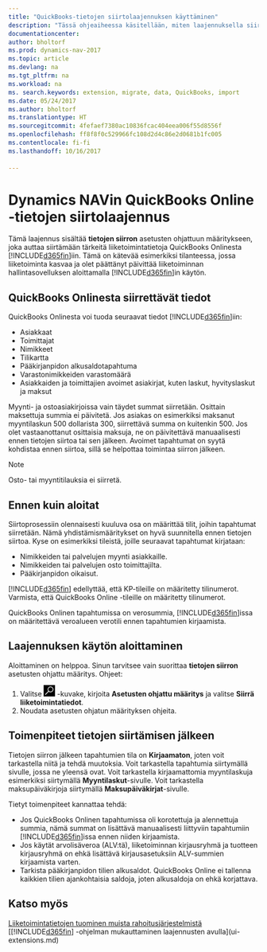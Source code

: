 ```yaml
---
title: "QuickBooks-tietojen siirtolaajennuksen käyttäminen"
description: "Tässä ohjeaiheessa käsitellään, miten laajennuksella siirretään asiakkaita, toimittajia, nimikkeitä ja tilejä QuickBooks Onlinesta Dynamics NAViin."
documentationcenter: 
author: bholtorf
ms.prod: dynamics-nav-2017
ms.topic: article
ms.devlang: na
ms.tgt_pltfrm: na
ms.workload: na
ms. search.keywords: extension, migrate, data, QuickBooks, import
ms.date: 05/24/2017
ms.author: bholtorf
ms.translationtype: HT
ms.sourcegitcommit: 4fefaef7380ac10836fcac404eea006f55d8556f
ms.openlocfilehash: ff8f8f0c529966fc108d2d4c86e2d0681b1fc005
ms.contentlocale: fi-fi
ms.lasthandoff: 10/16/2017

---
```


# <a name="the-quickbooks-online-data-migration-extension-for-dynamics-nav"></a>Dynamics NAVin QuickBooks Online -tietojen siirtolaajennus
Tämä laajennus sisältää **tietojen siirron** asetusten ohjattuun määritykseen, joka auttaa siirtämään tärkeitä liiketoimintatietoja QuickBooks Onlinesta [!INCLUDE[d365fin](includes/d365fin_md.md)]iin. Tämä on kätevää esimerkiksi tilanteessa, jossa liiketoiminta kasvaa ja olet päättänyt päivittää liiketoiminnan hallintasovelluksen aloittamalla [!INCLUDE[d365fin](includes/d365fin_md.md)]in käytön.

## <a name="what-data-can-i-import-from-quickbooks-online"></a>QuickBooks Onlinesta siirrettävät tiedot
QuickBooks Onlinesta voi tuoda seuraavat tiedot [!INCLUDE[d365fin](includes/d365fin_md.md)]iin:  

* Asiakkaat
* Toimittajat
* Nimikkeet
* Tilikartta 
* Pääkirjanpidon alkusaldotapahtuma
* Varastonimikkeiden varastomäärä
* Asiakkaiden ja toimittajien avoimet asiakirjat, kuten laskut, hyvityslaskut ja maksut

Myynti- ja ostoasiakirjoissa vain täydet summat siirretään. Osittain maksettuja summia ei päivitetä. Jos asiakas on esimerkiksi maksanut myyntilaskun 500 dollarista 300, siirrettävä summa on kuitenkin 500. Jos olet vastaanottanut osittaisia maksuja, ne on päivitettävä manuaalisesti ennen tietojen siirtoa tai sen jälkeen. Avoimet tapahtumat on syytä kohdistaa ennen siirtoa, sillä se helpottaa toimintaa siirron jälkeen.

> [!NOTE]  
>   Osto- tai myyntitilauksia ei siirretä.

## <a name="before-you-start"></a>Ennen kuin aloitat
Siirtoprosessiin olennaisesti kuuluva osa on määrittää tilit, joihin tapahtumat siirretään. Nämä yhdistämismääritykset on hyvä suunnitella ennen tietojen siirtoa. Kyse on esimerkiksi tileistä, joille seuraavat tapahtumat kirjataan:  
  
* Nimikkeiden tai palvelujen myynti asiakkaille.
* Nimikkeiden tai palvelujen osto toimittajilta.  
* Pääkirjanpidon oikaisut.  

[!INCLUDE[d365fin](includes/d365fin_md.md)] edellyttää, että KP-tileille on määritetty tilinumerot. Varmista, että QuickBooks Online -tileille on määritetty tilinumerot.

QuickBooks Onlinen tapahtumissa on verosummia, [!INCLUDE[d365fin](includes/d365fin_md.md)]issa on määritettävä veroalueen verotili ennen tapahtumien kirjaamista.

## <a name="how-do-i-start-using-the-extension"></a>Laajennuksen käytön aloittaminen
Aloittaminen on helppoa. Sinun tarvitsee vain suorittaa **tietojen siirron** asetusten ohjattu määritys. Ohjeet:

1. Valitse ![Etsi sivu tai raportti](media/ui-search/search_small.png "Etsi sivu tai raportti -kuvake") -kuvake, kirjoita **Asetusten ohjattu määritys** ja valitse **Siirrä liiketoimintatiedot**.
2. Noudata asetusten ohjatun määrityksen ohjeita.

## <a name="what-do-i-do-after-i-migrate-data"></a>Toimenpiteet tietojen siirtämisen jälkeen
Tietojen siirron jälkeen tapahtumien tila on **Kirjaamaton**, joten voit tarkastella niitä ja tehdä muutoksia. Voit tarkastella tapahtumia siirtymällä sivulle, jossa ne yleensä ovat. Voit tarkastella kirjaamattomia myyntilaskuja esimerkiksi siirtymällä **Myyntilaskut**-sivulle. Voit tarkastella maksupäiväkirjoja siirtymällä **Maksupäiväkirjat**-sivulle.   

Tietyt toimenpiteet kannattaa tehdä:

* Jos QuickBooks Onlinen tapahtumissa oli korotettuja ja alennettuja summia, nämä summat on lisättävä manuaalisesti liittyviin tapahtumiin [!INCLUDE[d365fin](includes/d365fin_md.md)]issa ennen niiden kirjaamista.
* Jos käytät arvolisäveroa (ALV:tä), liiketoiminnan kirjausryhmä ja tuotteen kirjausryhmä on ehkä lisättävä kirjausasetuksiin ALV-summien kirjaamista varten.
* Tarkista pääkirjanpidon tilien alkusaldot. QuickBooks Online ei tallenna kaikkien tilien ajankohtaisia saldoja, joten alkusaldoja on ehkä korjattava.

## <a name="see-also"></a>Katso myös
[Liiketoimintatietojen tuominen muista rahoitusjärjestelmistä](upload-data.md)  
[[!INCLUDE[d365fin](includes/d365fin_md.md)] -ohjelman mukauttaminen laajennusten avulla](ui-extensions.md)  

